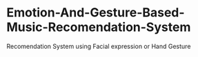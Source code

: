 # Emotion-And-Gesture-Based-Music-Recomendation-System
Recomendation System using Facial expression or Hand Gesture
